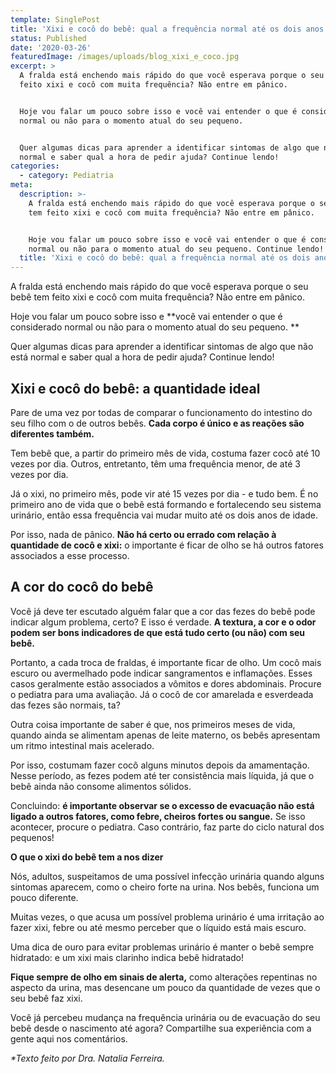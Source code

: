 ```yaml
---
template: SinglePost
title: 'Xixi e cocô do bebê: qual a frequência normal até os dois anos de idade?'
status: Published
date: '2020-03-26'
featuredImage: /images/uploads/blog_xixi_e_coco.jpg
excerpt: >
  A fralda está enchendo mais rápido do que você esperava porque o seu bebê tem
  feito xixi e cocô com muita frequência? Não entre em pânico. 


  Hoje vou falar um pouco sobre isso e você vai entender o que é considerado
  normal ou não para o momento atual do seu pequeno.


  Quer algumas dicas para aprender a identificar sintomas de algo que não está
  normal e saber qual a hora de pedir ajuda? Continue lendo!
categories:
  - category: Pediatria
meta:
  description: >-
    A fralda está enchendo mais rápido do que você esperava porque o seu bebê
    tem feito xixi e cocô com muita frequência? Não entre em pânico. 


    Hoje vou falar um pouco sobre isso e você vai entender o que é considerado
    normal ou não para o momento atual do seu pequeno. Continue lendo!
  title: 'Xixi e cocô do bebê: qual a frequência normal até os dois anos de idade?'
---
```

A fralda está enchendo mais rápido do que você esperava porque o seu bebê tem feito xixi e cocô com muita frequência? Não entre em pânico. 

Hoje vou falar um pouco sobre isso e **você vai entender o que é considerado normal ou não para o momento atual do seu pequeno.
**

Quer algumas dicas para aprender a identificar sintomas de algo que não está normal e saber qual a hora de pedir ajuda? Continue lendo!

## Xixi e cocô do bebê: a quantidade ideal

Pare de uma vez por todas de comparar o funcionamento do intestino do seu filho com o de outros bebês. **Cada corpo é único e as reações são diferentes também.**

Tem bebê que, a partir do primeiro mês de vida, costuma fazer cocô até 10 vezes por dia. Outros, entretanto, têm uma frequência menor, de até 3 vezes por dia.

Já o xixi, no primeiro mês, pode vir até 15 vezes por dia - e tudo bem. É no primeiro ano de vida que o bebê está formando e fortalecendo seu sistema urinário, então essa frequência vai mudar muito até os dois anos de idade.

Por isso, nada de pânico. **Não há certo ou errado com relação à quantidade de cocô e xixi:** o importante é ficar de olho se há outros fatores associados a esse processo.

## A cor do cocô do bebê

Você já deve ter escutado alguém falar que a cor das fezes do bebê pode indicar algum problema, certo? E isso é verdade. **A textura, a cor e o odor podem ser bons indicadores de que está tudo certo (ou não) com seu bebê.**

Portanto, a cada troca de fraldas, é importante ficar de olho. Um cocô mais escuro ou avermelhado pode indicar sangramentos e inflamações. Esses casos geralmente estão associados a vômitos e dores abdominais. Procure o pediatra para uma avaliação. Já o cocô de cor amarelada e esverdeada das fezes são normais, ta?

Outra coisa importante de saber é que, nos primeiros meses de vida, quando ainda se alimentam apenas de leite materno, os bebês apresentam um ritmo intestinal mais acelerado. 

Por isso, costumam fazer cocô alguns minutos depois da amamentação. Nesse período, as fezes podem até ter consistência mais líquida, já que o bebê ainda não consome alimentos sólidos.

Concluindo: **é importante observar se o excesso de evacuação não está ligado a outros fatores, como febre, cheiros fortes ou sangue.** Se isso acontecer, procure o pediatra. Caso contrário, faz parte do ciclo natural dos pequenos!

**O que o xixi do bebê tem a nos dizer**

Nós, adultos, suspeitamos de uma possível infecção urinária quando alguns sintomas aparecem, como o cheiro forte na urina. Nos bebês, funciona um pouco diferente.

Muitas vezes, o que acusa um possível problema urinário é uma irritação ao fazer xixi, febre ou até mesmo perceber que o líquido está mais escuro.

Uma dica de ouro para evitar problemas urinário é manter o bebê sempre hidratado: e um xixi mais clarinho indica bebê hidratado!

**Fique sempre de olho em sinais de alerta,** como alterações repentinas no aspecto da urina, mas desencane um pouco da quantidade de vezes que o seu bebê faz xixi.

Você já percebeu mudança na frequência urinária ou de evacuação do seu bebê desde o nascimento até agora? Compartilhe sua experiência com a gente aqui nos comentários.



_\*Texto feito por Dra. Natalia Ferreira._
